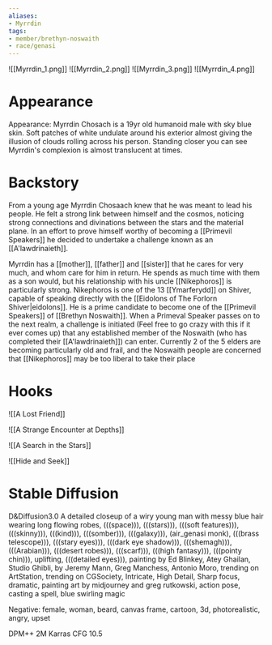 ```yaml
---
aliases:
- Myrrdin
tags:
- member/brethyn-noswaith
- race/genasi
---
```


![[Myrrdin_1.png]]
![[Myrrdin_2.png]]
![[Myrrdin_3.png]]
![[Myrrdin_4.png]]
# Appearance
Appearance: Myrrdin Chosach is a 19yr old humanoid male with sky blue skin. Soft patches of white undulate around his exterior almost giving the illusion of clouds rolling across his person. Standing closer you can see Myrrdin's complexion is almost translucent at times.  
# Backstory
From a young age Myrrdin Chosaach knew that he was meant to lead his people. He felt a strong link between himself and the cosmos, noticing strong connections and divinations between the stars and the material plane. In an effort to prove himself worthy of becoming a [[Primevil Speakers]] he decided to undertake a challenge known as an [[A'lawdrinaieth]].

Myrrdin has a [[mother]], [[father]] and [[sister]] that he cares for very much, and whom care for him in return. He spends as much time with them as a son would, but his relationship with his uncle [[Nikephoros]] is particularly strong. Nikephoros is one of the 13 [[Ymarferydd]] on Shiver, capable of speaking directly with the [[Eidolons of The Forlorn Shiver|eidolons]]. He is a prime candidate to become one of the [[Primevil Speakers]] of [[Brethyn Noswaith]]. When a Primeval Speaker passes on to the next realm, a challenge is initiated (Feel free to go crazy with this if it ever comes up) that any established member of the Noswaith (who has completed their [[A'lawdrinaieth]]) can enter. Currently 2 of the 5 elders are becoming particularly old and frail, and the Noswaith people are concerned that [[Nikephoros]] may be too liberal to take their place

# Hooks
![[A Lost Friend]]

![[A Strange Encounter at Depths]]

![[A Search in the Stars]]

![[Hide and Seek]]
# Stable Diffusion
D&Diffusion3.0
A detailed closeup of a wiry young man with messy blue hair wearing long flowing robes, (((space))), (((stars))), (((soft features))), (((skinny))), (((kind))), (((somber))), (((galaxy))), (air_genasi monk), (((brass telescope))), (((stary eyes))), (((dark eye shadow))), (((shemagh))), (((Arabian))), (((desert robes))), (((scarf))), (((high fantasy))), (((pointy chin))), uplifting, (((detailed eyes))), painting by Ed Blinkey, Atey Ghailan, Studio Ghibli, by Jeremy Mann, Greg Manchess, Antonio Moro, trending on ArtStation, trending on CGSociety, Intricate, High Detail, Sharp focus, dramatic, painting art by midjourney and greg rutkowski, action pose, casting a spell, blue swirling magic

Negative:
female, woman, beard, canvas frame, cartoon, 3d, photorealistic, angry, upset

DPM++ 2M Karras
CFG 10.5